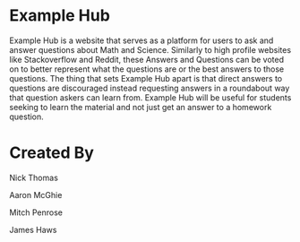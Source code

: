 # Example Hub

Example Hub is a website that serves as a platform for users to ask and answer questions about Math and Science. Similarly to high profile websites like Stackoverflow and Reddit, these Answers and Questions can be voted on to better represent what the questions are or the best answers to those questions. The thing that sets Example Hub apart is that direct answers to questions are discouraged instead requesting answers in a roundabout way that question askers can learn from. Example Hub will be useful for students seeking to learn the material and not just get an answer to a homework question. 

# Created By

Nick Thomas

Aaron McGhie

Mitch Penrose

James Haws
